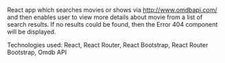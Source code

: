 React app which searches movies or shows via http://www.omdbapi.com/ and then enables user to view more details about movie from a list of search results. If no results could be found, then the Error 404 component will be displayed.

Technologies used: 
React,
React Router,
React Bootstrap,
React Router Bootstrap,
Omdb API
